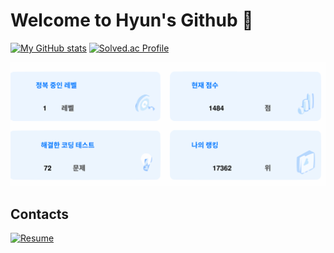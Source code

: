# Welcome to Hyun's Github 👋

[![My GitHub stats](https://github-readme-stats.vercel.app/api?username=gaeul-3041&show_icons=true&theme=vue)](https://github.com/anuraghazra/github-readme-stats)
[![Solved.ac Profile](http://mazassumnida.wtf/api/v2/generate_badge?boj=lucy3041)](https://solved.ac/lucy3041/)
  
![Programmers Profile](https://raw.githubusercontent.com/gaeul-3041/Programmers_Badge_Generator/main/result/result.svg)

## Contacts
[![Resume](https://img.shields.io/badge/Resume-black)](https://gaeul-3041.github.io/)

